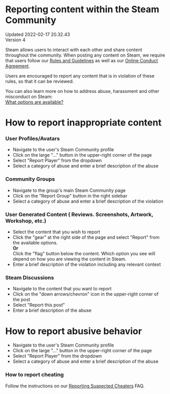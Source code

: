 # Reporting content within the Steam Community
Updated 2022-02-17 20.32.43  
Version 4  

Steam allows users to interact with each other and share content throughout the community. When posting any content on Steam, we require that users follow our [Rules and Guidelines](https://help.steampowered.com/en/faqs/view/6862-8119-C23E-EA7B) as well as our [Online Conduct Agreement](http://store.steampowered.com/online_conduct).  
  
Users are encouraged to report any content that is in violation of these rules, so that it can be reviewed.  
  
You can also learn more on how to address abuse, harassment and other misconduct on Steam:  
[What options are available?](https://help.steampowered.com/en/faqs/view/4F8E-AE41-B6B1-F836)  
  
  
# How to report inappropriate content
  
  
### User Profiles/Avatars
  

* Navigate to the user's Steam Community profile
* Click on the large "..." button in the upper-right corner of the page
* Select "Report Player" from the dropdown
* Select a category of abuse and enter a brief description of the abuse

    
### Community Groups

* Navigate to the group's main Steam Community page
* Click on the "Report Group" button in the right sidebar
* Select a category of abuse and enter a brief description of the violation

    
### User Generated Content ( Reviews. Screenshots, Artwork, Workshop, etc.)

* Select the content that you wish to report
* Click the "gear" at the right side of the page and select "Report" from the available options.  
**Or**  
Click the "flag" button below the content. Which option you see will depend on how you are viewing the content in Steam.
* Enter a brief description of the violation including any relevant context

    
### Steam Discussions

* Navigate to the content that you want to report
* Click on the "down arrows/chevron" icon in the upper-right corner of the post
* Select "Report this post"
* Enter a brief description of the abuse

    
# How to report abusive behavior

* Navigate to the user's Steam Community profile
* Click on the large "..." button in the upper-right corner of the page
* Select "Report Player" from the dropdown
* Select a category of abuse and enter a brief description of the abuse

  
### How to report cheating
 Follow the instructions on our [Reporting Suspected Cheaters](https://help.steampowered.com/en/faqs/view/2F3F-25EE-2AC6-30E7#:~:text=Click%20on%20the%20%22...,select%20the%20%22Submit%20Report%22%20button) FAQ.